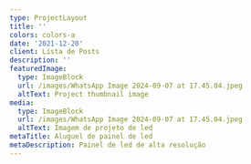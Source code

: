 ```yaml
---
type: ProjectLayout
title: ''
colors: colors-a
date: '2021-12-20'
client: Lista de Posts
description: ''
featuredImage:
  type: ImageBlock
  url: /images/WhatsApp Image 2024-09-07 at 17.45.04.jpeg
  altText: Project thumbnail image
media:
  type: ImageBlock
  url: /images/WhatsApp Image 2024-09-07 at 17.45.04.jpeg
  altText: Imagem de projeto de led
metaTitle: Aluguel de painel de led
metaDescription: Painel de led de alta resolução
---
```

